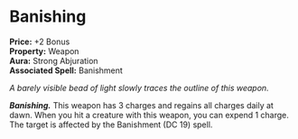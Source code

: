# Banishing

**Price:** +2 Bonus  
**Property:** Weapon  
**Aura:** Strong Abjuration  
**Associated Spell:** Banishment  

*A barely visible bead of light slowly traces the outline of this weapon.*

***Banishing.*** This weapon has 3 charges and regains all charges daily at dawn. When you hit a creature with this weapon, you can expend 1 charge. The target is affected by the Banishment (DC 19) spell.